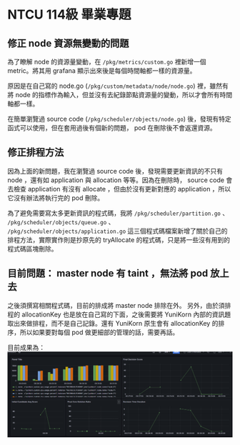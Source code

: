 # NTCU 114級 畢業專題

## 修正 node 資源無變動的問題

為了瞭解 node 的資源量變動，在 `/pkg/metrics/custom.go` 裡新增一個 metric。將其用 grafana 顯示出來後是每個時間軸都一樣的資源量。

原因是在自己寫的 node.go (`/pkg/custom/metadata/node/node.go`) 裡，雖然有將 node 的指標作為輸入，但並沒有去紀錄節點資源量的變動，所以才會所有時間軸都一樣。

在簡單瀏覽過 source code (`/pkg/scheduler/objects/node.go`) 後，發現有特定函式可以使用，但在套用過後有個新的問題， pod 在刪除後不會返還資源。

## 修正排程方法

因為上面的新問題，我在瀏覽過 source code 後，發現需要更新資訊的不只有 node ，還有如 application 與 allocation 等等。因為在刪除時， source code 會去檢查 application 有沒有 allocate
，但由於沒有更新對應的 application ，所以它沒有辦法將執行完的 pod 刪除。

為了避免需要寫太多更新資訊的程式碼，我將 `/pkg/scheduler/partition.go` 、 `/pkg/scheduler/objects/queue.go` 、 `/pkg/scheduler/objects/application.go` 這三個程式碼檔案新增了關於自己的排程方法，實際實作則是抄原先的 tryAllocate 的程式碼，只是將一些沒有用到的程式碼區塊刪除。

## 目前問題： master node 有 taint ，無法將 pod 放上去
之後須撰寫相關程式碼，目前的排成將 master node 排除在外。
另外，由於須排程的 allocationKey 也是放在自己寫的下面，之後需要將 YuniKorn 內部的資訊題取出來做排程，而不是自己記錄。還有 YuniKorn 原生會有 allocationKey 的排序，所以如果要對每個 pod 做更細部的管理的話，需要再話。

目前成果為：
![cpuUsagePanel](./cpuUsagePanel.png)